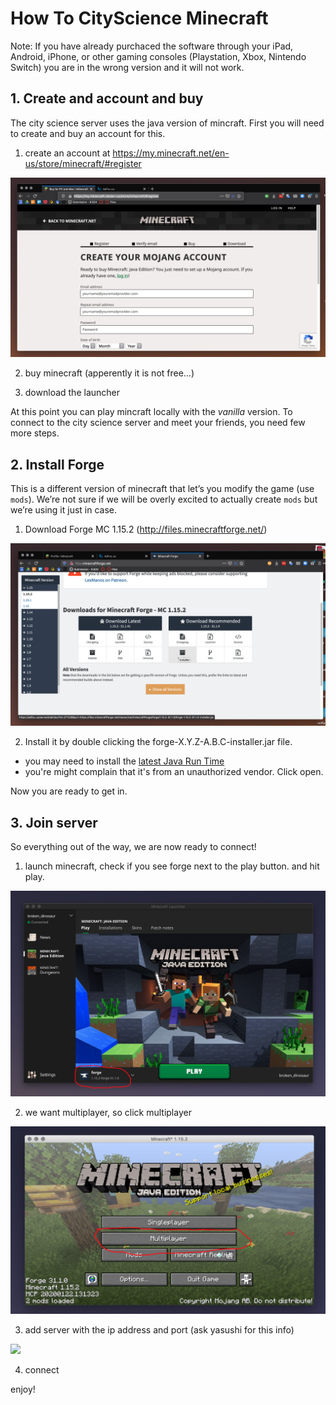 # How To CityScience Minecraft

Note: If you have already purchaced the software through your iPad, Android, iPhone, or other gaming consoles (Playstation, Xbox, Nintendo Switch) you are in the wrong version and it will not work.

## 1. Create and account and buy
The city science server uses the java version of mincraft. First you will need to create and buy an account for this. 

1. create an account at https://my.minecraft.net/en-us/store/minecraft/#register

![](images/create_account.png)

2. buy minecraft (apperently it is not free…)

3. download the launcher

At this point you can play mincraft locally with the *vanilla* version. To connect to the city science server and meet your friends, you need few more steps.

## 2. Install Forge
This is a different version of minecraft that let’s you modify the game (use `mods`). We’re not sure if we will be overly excited to actually create `mods` but we’re using it just in case.

1. Download Forge MC 1.15.2 (http://files.minecraftforge.net/)

![](images/dl_forge.png)

2. Install it by double clicking the forge-X.Y.Z-A.B.C-installer.jar file.
  * you may need to install the [latest Java Run Time](https://java.com/en/download/)
  * you're might complain that it's from an unauthorized vendor. Click open.
  
Now you are ready to get in.

## 3. Join server
So everything out of the way, we are now ready to connect!

1. launch minecraft, check if you see forge next to the play button. and hit play.

![](images/splash.png)

2. we want multiplayer, so click multiplayer

![](images/multiplayer.png)

3. add server with the ip address and port (ask yasushi for this info)

![](images/server_infor.png)

4. connect

enjoy!




